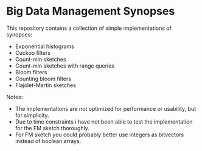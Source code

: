 # Big Data Management Synopses

This repository contains a collection of simple implementations of synopses:
- Exponential histograms
- Cuckoo filters
- Count-min sketches
- Count-min sketches with range queries
- Bloom filters 
- Counting bloom filters
- Flajolet-Martin sketches

Notes:
- The implementations are not optimized for performance or usability, but for simplicity.
- Due to time constraints i have not been able to test the implementation for the FM sketch thoroughly.
- For FM sketch you could probably better use integers as bitvectors instead of boolean arrays.